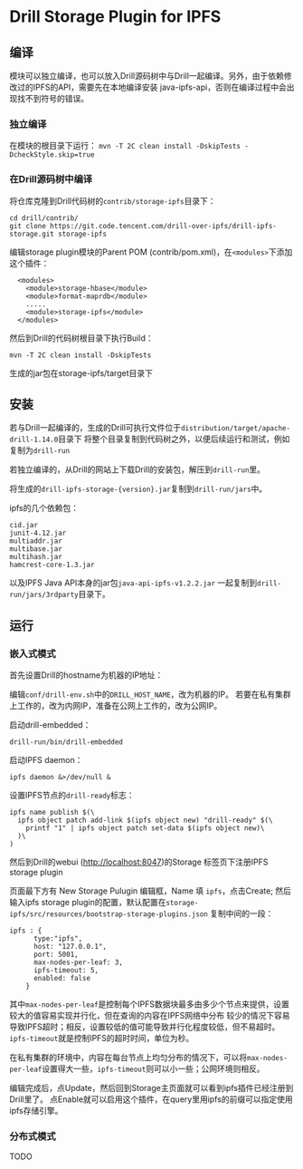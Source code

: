 # Drill Storage Plugin for IPFS


## 编译

模块可以独立编译，也可以放入Drill源码树中与Drill一起编译。另外，由于依赖修改过的IPFS的API，需要先在本地编译安装
java-ipfs-api，否则在编译过程中会出现找不到符号的错误。

### 独立编译

在模块的根目录下运行： `mvn -T 2C clean install -DskipTests -DcheckStyle.skip=true`

### 在Drill源码树中编译

将仓库克隆到Drill代码树的`contrib/storage-ipfs`目录下：

```
cd drill/contrib/
git clone https://git.code.tencent.com/drill-over-ipfs/drill-ipfs-storage.git storage-ipfs
```

编辑storage plugin模块的Parent POM (contrib/pom.xml)，在`<modules>`下添加这个插件：

```
  <modules>
    <module>storage-hbase</module>
    <module>format-maprdb</module>
    .....
    <module>storage-ipfs</module>
  </modules>
```

然后到Drill的代码树根目录下执行Build：

```
mvn -T 2C clean install -DskipTests
```

生成的jar包在storage-ipfs/target目录下


## 安装

若与Drill一起编译的，生成的Drill可执行文件位于`distribution/target/apache-drill-1.14.0`目录下
将整个目录复制到代码树之外，以便后续运行和测试，例如复制为`drill-run`

若独立编译的，从Drill的网站上下载Drill的安装包，解压到`drill-run`里。

将生成的`drill-ipfs-storage-{version}.jar`复制到`drill-run/jars`中。

ipfs的几个依赖包：

```
cid.jar
junit-4.12.jar
multiaddr.jar
multibase.jar
multihash.jar
hamcrest-core-1.3.jar
```

以及IPFS Java API本身的jar包`java-api-ipfs-v1.2.2.jar` 
一起复制到`drill-run/jars/3rdparty`目录下。

## 运行

### 嵌入式模式

首先设置Drill的hostname为机器的IP地址：

编辑`conf/drill-env.sh`中的`DRILL_HOST_NAME`，改为机器的IP。
若要在私有集群上工作的，改为内网IP，准备在公网上工作的，改为公网IP。

启动drill-embedded：

```
drill-run/bin/drill-embedded
```

启动IPFS daemon：

```
ipfs daemon &>/dev/null &
```

设置IPFS节点的`drill-ready`标志：

```
ipfs name publish $(\
  ipfs object patch add-link $(ipfs object new) "drill-ready" $(\
    printf "1" | ipfs object patch set-data $(ipfs object new)\
  )\
)
```

然后到Drill的webui (<http://localhost:8047>)的Storage 标签页下注册IPFS storage plugin

页面最下方有 New Storage Pulugin 编辑框，Name 填 `ipfs`，点击Create;
然后输入ipfs storage plugin的配置，默认配置在`storage-ipfs/src/resources/bootstrap-storage-plugins.json`
复制中间的一段：

```
ipfs : {
      type:"ipfs",
      host: "127.0.0.1",
      port: 5001,
      max-nodes-per-leaf: 3,
      ipfs-timeout: 5,
      enabled: false
    }
```

其中`max-nodes-per-leaf`是控制每个IPFS数据块最多由多少个节点来提供，设置较大的值容易实现并行化，但在查询的内容在IPFS网络中分布
较少的情况下容易导致IPFS超时；相反，设置较低的值可能导致并行化程度较低，但不易超时。`ipfs-timeout`就是控制IPFS的超时时间，单位为秒。

在私有集群的环境中，内容在每台节点上均匀分布的情况下，可以将`max-nodes-per-leaf`设置得大一些，`ipfs-timeout`则可以小一些；公网环境则相反。

编辑完成后，点Update，然后回到Storage主页面就可以看到ipfs插件已经注册到Drill里了。
点Enable就可以启用这个插件，在query里用ipfs的前缀可以指定使用ipfs存储引擎。

### 分布式模式

TODO